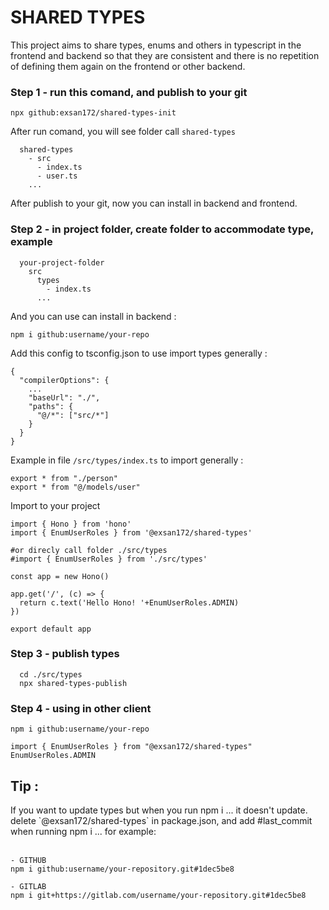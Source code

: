 <h1>SHARED TYPES</h1>
<span>This project aims to share types, enums and others in typescript in the frontend and backend so that they are consistent and there is no repetition of defining them again on the frontend or other backend.<span>
<br/>
<h3>Step 1 - run this comand, and publish to your git</h3>

```
npx github:exsan172/shared-types-init
```

<span>After run comand, you will see folder call `shared-types`</span>

```
  shared-types
    - src
      - index.ts
      - user.ts
    ...
```

<span>After publish to your git, now you can install in backend and frontend.</span>

<h3>Step 2 - in project folder, create folder to accommodate type, example</h3>

```
  your-project-folder
    src
      types
        - index.ts
      ...
```

<span>And you can use can install in backend :</span>

```
npm i github:username/your-repo
```

<span>Add this config to tsconfig.json to use import types generally :</span>

```
{
  "compilerOptions": {
    ...
    "baseUrl": "./",
    "paths": {
      "@/*": ["src/*"]
    }
  }
}
```

<span>Example in file ```/src/types/index.ts``` to import generally :</span>

```
export * from "./person"
export * from "@/models/user"
```

<span>Import to your project</span>

```
import { Hono } from 'hono'
import { EnumUserRoles } from '@exsan172/shared-types'

#or direcly call folder ./src/types
#import { EnumUserRoles } from './src/types'

const app = new Hono()

app.get('/', (c) => {
  return c.text('Hello Hono! '+EnumUserRoles.ADMIN)
})

export default app
```

<h3>Step 3 - publish types</h3>

```
  cd ./src/types
  npx shared-types-publish
```

<h3>Step 4 - using in other client</h3>

```
npm i github:username/your-repo

import { EnumUserRoles } from "@exsan172/shared-types"
EnumUserRoles.ADMIN
```
<h2>Tip :</h2>
<span>If you want to update types but when you run npm i ... it doesn't update. delete `@exsan172/shared-types` in package.json, and add #last_commit when running npm i ... for example:<span>
<br/>
<br/>

```
- GITHUB
npm i github:username/your-repository.git#1dec5be8

- GITLAB
npm i git+https://gitlab.com/username/your-repository.git#1dec5be8
```
